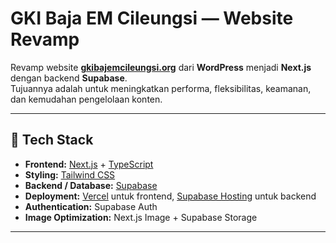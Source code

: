 # GKI Baja EM Cileungsi — Website Revamp

Revamp website **[gkibajemcileungsi.org](https://gkibajemcileungsi.org/)** dari **WordPress** menjadi **Next.js** dengan backend **Supabase**.  
Tujuannya adalah untuk meningkatkan performa, fleksibilitas, keamanan, dan kemudahan pengelolaan konten.

---

## 🚀 Tech Stack

- **Frontend:** [Next.js](https://nextjs.org/) + [TypeScript](https://www.typescriptlang.org/)
- **Styling:** [Tailwind CSS](https://tailwindcss.com/)
- **Backend / Database:** [Supabase](https://supabase.com/)
- **Deployment:** [Vercel](https://vercel.com/) untuk frontend, [Supabase Hosting](https://supabase.com/) untuk backend
- **Authentication:** Supabase Auth
- **Image Optimization:** Next.js Image + Supabase Storage

---
